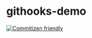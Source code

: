 # githooks-demo

[![Commitizen friendly](https://img.shields.io/badge/commitizen-friendly-brightgreen.svg)](http://commitizen.github.io/cz-cli/)






